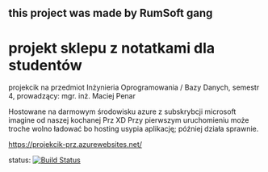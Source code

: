 ## this project was made by RumSoft gang

# projekt sklepu z notatkami dla studentów
projekcik na przedmiot Inżynieria Oprogramowania / Bazy Danych, semestr 4, prowadzący: mgr. inż. Maciej Penar

Hostowane na darmowym środowisku azure z subskrybcji microsoft imagine od naszej kochanej Prz XD 
 Przy pierwszym uruchomieniu może troche wolno ładować bo hosting usypia aplikację; później działa sprawnie.
 
https://projekcik-prz.azurewebsites.net/  

status:  [![Build Status](https://dev.azure.com/dr124-uni/projekcik-2/_apis/build/status/projekcik-prz%20-%20CI?branchName=master)](https://projekcik-prz.azurewebsites.net/)
